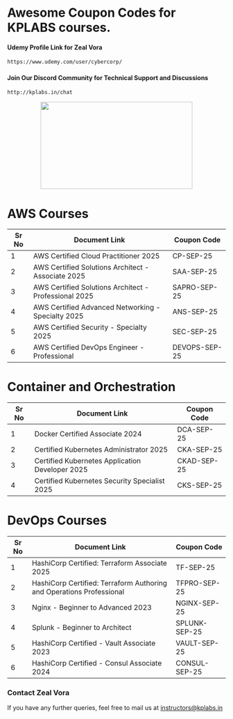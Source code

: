 # Awesome Coupon Codes for KPLABS courses.

#### Udemy Profile Link for Zeal Vora

```sh
https://www.udemy.com/user/cybercorp/
```
#### Join Our Discord Community for Technical Support and Discussions

```sh
http://kplabs.in/chat
```
<p align="center">
  <img width="350" height="200" src="https://i.ibb.co/b3jFkkk/discord-terraform.png">
</p>


# AWS Courses 

| Sr No | Document Link | Coupon Code |
| ------ | ------ | ------ |
| 1 |AWS Certified Cloud Practitioner 2025 | CP-SEP-25 | 
| 2 |AWS Certified Solutions Architect - Associate  2025| SAA-SEP-25 |
| 3 |AWS Certified Solutions Architect - Professional 2025 | SAPRO-SEP-25 |
| 4 |AWS Certified Advanced Networking - Specialty 2025 | ANS-SEP-25 |
| 5 |AWS Certified Security - Specialty 2025 | SEC-SEP-25 |
| 6 |AWS Certified DevOps Engineer - Professional | DEVOPS-SEP-25 |

# Container and Orchestration

| Sr No | Document Link | Coupon Code |
| ------ | ------ | ------ |
| 1 | Docker Certified Associate 2024 | DCA-SEP-25 | 
| 2 | Certified Kubernetes Administrator 2025 | CKA-SEP-25 | 
| 3 | Certified Kubernetes Application Developer 2025 | CKAD-SEP-25 | 
| 4 | Certified Kubernetes Security Specialist 2025 | CKS-SEP-25 | 

# DevOps Courses

| Sr No | Document Link | Coupon Code |
| ------ | ------ | ------ |
| 1 | HashiCorp Certified: Terraform Associate 2025 | TF-SEP-25 | 
| 2 | HashiCorp Certified: Terraform Authoring and Operations Professional  | TFPRO-SEP-25 | 
| 3 | Nginx - Beginner to Advanced 2023 | NGINX-SEP-25 | 
| 4 | Splunk - Beginner to Architect | SPLUNK-SEP-25 | 
| 5 | HashiCorp Certified - Vault Associate 2023 | VAULT-SEP-25 | 
| 6 | HashiCorp Certified - Consul Associate 2024 | CONSUL-SEP-25	 | 




### Contact Zeal Vora
If you have any further queries, feel free to mail us at instructors@kplabs.in
